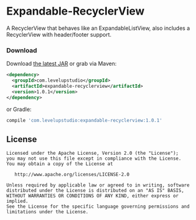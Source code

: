 # Expandable-RecyclerView
A RecyclerView that behaves like an ExpandableListView, also includes a RecyclerView with header/footer support.

### Download

Download [the latest JAR][1] or grab via Maven:
```xml
<dependency>
  <groupId>com.levelupstudio</groupId>
  <artifactId>expandable-recyclerview</artifactId>
  <version>1.0.1</version>
</dependency>
```
or Gradle:
```groovy
compile 'com.levelupstudio:expandable-recyclerview:1.0.1'
```


License
-------

    Licensed under the Apache License, Version 2.0 (the "License");
    you may not use this file except in compliance with the License.
    You may obtain a copy of the License at

       http://www.apache.org/licenses/LICENSE-2.0

    Unless required by applicable law or agreed to in writing, software
    distributed under the License is distributed on an "AS IS" BASIS,
    WITHOUT WARRANTIES OR CONDITIONS OF ANY KIND, either express or implied.
    See the License for the specific language governing permissions and
    limitations under the License.

[1]: https://search.maven.org/remote_content?g=com.levelupstudio&a=expandable-recyclerview&v=LATEST
